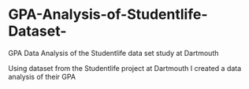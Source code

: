 # GPA-Analysis-of-Studentlife-Dataset-
GPA Data Analysis of the Studentlife data set study at Dartmouth

Using dataset from the Studentlife project at Dartmouth I created a data analysis of their GPA 
